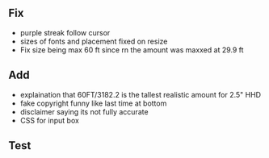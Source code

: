 ## Fix
- purple streak follow cursor
- sizes of fonts and placement fixed on resize
- Fix size being max 60 ft since rn the amount was maxxed at 29.9 ft

## Add
- explaination that 60FT/3182.2 is the tallest realistic amount for 2.5" HHD 
- fake copyright funny like last time at bottom
- disclaimer saying its not fully accurate 
- CSS for input box

## Test
